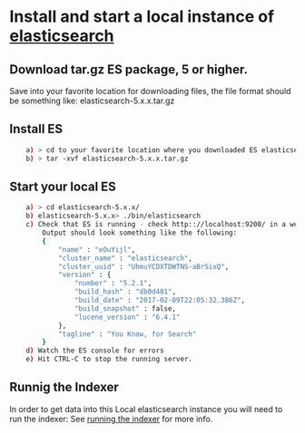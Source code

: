 # Install and start a local instance of [elasticsearch][1]

## Download tar.gz ES package, 5 or higher.
Save into your favorite location for downloading files, the file format should be something like: elasticsearch-5.x.x.tar.gz

## Install ES

```bash
    a) > cd to your favorite location where you downloaded ES elasticsearch-5.x.x.tar.gz
    b) > tar -xvf elasticsearch-5.x.x.tar.gz
```
## Start your local ES

```bash
    a) > cd elasticsearch-5.x.x/
    b) elasticsearch-5.x.x> ./bin/elasticsearch
    c) Check that ES is running - check http:://localhost:9200/ in a web browser
	    Output should look something like the following:
		{
			"name" : "eOuYijl",
			"cluster_name" : "elasticsearch",
			"cluster_uuid" : "UhmuYCDXTDWTNS-aBrSixQ",
			"version" : {
				"number" : "5.2.1",
				"build_hash" : "db0d481",
				"build_date" : "2017-02-09T22:05:32.386Z",
				"build_snapshot" : false,
				"lucene_version" : "6.4.1"
			},
			"tagline" : "You Know, for Search"
		}
    d) Watch the ES console for errors 
    e) Hit CTRL-C to stop the running server.
``` 

## Runnig the Indexer
In order to get data into this Local elasticsearch instance you will need to run the indexer: See [running the indexer][2] for more info.

[1]: https://www.elastic.co/downloads/elasticsearch
[2]: ../indexer
